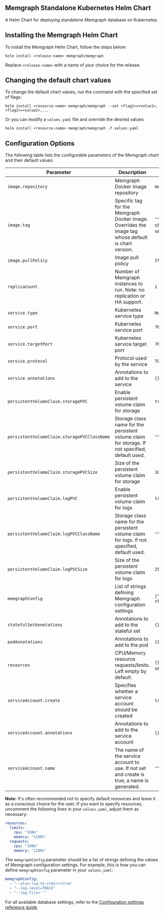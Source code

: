 ## Memgraph Standalone Kubernetes Helm Chart
A Helm Chart for deploying standalone Memgraph database on Kubernetes.

## Installing the Memgraph Helm Chart
To install the Memgraph Helm Chart, follow the steps below:
```
helm install <release-name> memgraph/memgraph
```
Replace `<release-name>` with a name of your choice for the release.

## Changing the default chart values
To change the default chart values, run the command with the specified set of flags:
```
helm install <resource-name> memgraph/memgraph --set <flag1>=<value1>,<flag2>=<value2>,...
```
Or you can modify a `values.yaml` file and override the desired values:
```
helm install <resource-name> memgraph/memgraph -f values.yaml
```

## Configuration Options

The following table lists the configurable parameters of the Memgraph chart and their default values.

| Parameter                                   | Description                                                                                         | Default                                 |
|---------------------------------------------|-----------------------------------------------------------------------------------------------------|-----------------------------------------|
| `image.repository`                          | Memgraph Docker image repository                                                                    | `memgraph/memgraph`                     |
| `image.tag`                                 | Specific tag for the Memgraph Docker image. Overrides the image tag whose default is chart version. | `""` (Defaults to chart's app version)  |
| `image.pullPolicy`                          | Image pull policy                                                                                   | `IfNotPresent`                          |
| `replicaCount`                              | Number of Memgraph instances to run. Note: no replication or HA support.                            | `1`                                     |
| `service.type`                              | Kubernetes service type                                                                             | `NodePort`                              |
| `service.port`                              | Kubernetes service port                                                                             | `7687`                                  |
| `service.targetPort`                         | Kubernetes service target port                                                                     | `7687`                                  |
| `service.protocol`                          | Protocol used by the service                                                                        | `TCP`                                   |
| `service.annotations`                       | Annotations to add to the service                                                                   | `{}`                                    |
| `persistentVolumeClaim.storagePVC`          | Enable persistent volume claim for storage                                                          | `true`                                  |
| `persistentVolumeClaim.storagePVCClassName` | Storage class name for the persistent volume claim for storage. If not specified, default used.     | `""`                                    |
| `persistentVolumeClaim.storagePVCSize`      | Size of the persistent volume claim for storage                                                     | `1Gi`                                   |
| `persistentVolumeClaim.logPVC`              | Enable persistent volume claim for logs                                                             | `true`                                  |
| `persistentVolumeClaim.logPVCClassName`     | Storage class name for the persistent volume claim for logs. If not specified, default used.        | `""`                                    |
| `persistentVolumeClaim.logPVCSize`          | Size of the persistent volume claim for logs                                                        | `256Mi`                                 |
| `memgraphConfig`                            | List of strings defining Memgraph configuration settings                                            | `["--also-log-to-stderr=true"]`         |
| `statefulSetAnnotations`                    | Annotations to add to the stateful set                                                              | `{}`                                    |
| `podAnnotations`                            | Annotations to add to the pod                                                                       | `{}`                                    |
| `resources`                                 | CPU/Memory resource requests/limits. Left empty by default.                                         | `{}` (See note on uncommenting)         |
| `serviceAccount.create`                     | Specifies whether a service account should be created                                               | `true`                                  |
| `serviceAccount.annotations`                | Annotations to add to the service account                                                           | `{}`                                    |
| `serviceAccount.name`                       | The name of the service account to use. If not set and create is true, a name is generated.         | `""`                                    |

**Note:** It's often recommended not to specify default resources and leave it as a conscious choice for the user. If you want to specify resources, uncomment the following lines in your `values.yaml`, adjust them as necessary:

```yaml
resources:
  limits:
    cpu: "100m"
    memory: "128Mi"
  requests:
    cpu: "100m"
    memory: "128Mi"

```

The `memgraphConfig` parameter should be a list of strings defining the values of Memgraph configuration settings. For example, this is how you can define `memgraphConfig` parameter in your `values.yaml`:

```yaml
memgraphConfig:
  - "--also-log-to-stderr=true"
  - "--log-level=TRACE"
  - "--log-file=''"

```
For all available database settings, refer to the [Configuration settings reference guide](https://memgraph.com/docs/memgraph/reference-guide/configuration).

